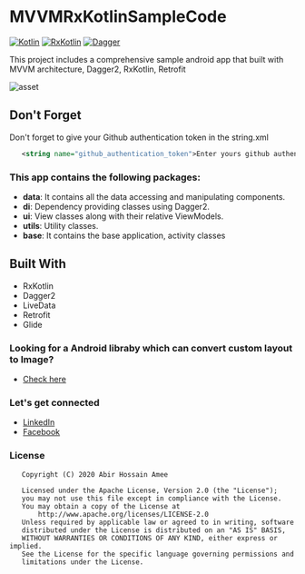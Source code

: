 # MVVMRxKotlinSampleCode
[![Kotlin](https://img.shields.io/badge/kotlin-1.3.61-brightgreen)](https://kotlinlang.org/)
[![RxKotlin](https://img.shields.io/badge/RxKotlin-2.4.0-orange)](https://github.com/ReactiveX/RxKotlin)
[![Dagger](https://img.shields.io/badge/Dagger-2.26-blue)](https://github.com/google/dagger)

This project includes a comprehensive sample android app that built with MVVM architecture, Dagger2, RxKotlin, Retrofit

![asset](screenshots/screenshots.gif)

## Don't Forget

Don't forget to give your Github authentication token in the string.xml
```xml
   <string name="github_authentication_token">Enter yours github authentication token</string>
```



### This app contains the following packages:
- **data**: It contains all the data accessing and manipulating components.
- **di**: Dependency providing classes using Dagger2.
- **ui**: View classes along with their relative ViewModels.
- **utils**: Utility classes.
- **base**: It contains the base application, activity classes


## Built With
- RxKotlin
- Dagger2
- LiveData
- Retrofit
- Glide

### Looking for a Android libraby which can convert custom layout to Image?
- [Check here](https://github.com/abiramee/ImageFromLayout)

### Let's get connected
- [LinkedIn](https://www.linkedin.com/in/abiramee/)
- [Facebook](http://facebook.com/hossain.amee)

### License
```
   Copyright (C) 2020 Abir Hossain Amee
   
   Licensed under the Apache License, Version 2.0 (the "License");
   you may not use this file except in compliance with the License.
   You may obtain a copy of the License at
       http://www.apache.org/licenses/LICENSE-2.0
   Unless required by applicable law or agreed to in writing, software
   distributed under the License is distributed on an "AS IS" BASIS,
   WITHOUT WARRANTIES OR CONDITIONS OF ANY KIND, either express or implied.
   See the License for the specific language governing permissions and
   limitations under the License.
 ```
